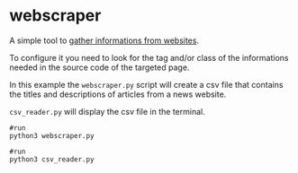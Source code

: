 # webscraper

A simple tool to [gather informations from websites](https://en.wikipedia.org/wiki/Web_scraping).

To configure it you need to look for the tag and/or class of the informations needed in the source code of the targeted page.

In this example the ```webscraper.py``` script will create a csv file that contains the titles and descriptions of articles from a news website.

```csv_reader.py``` will display the csv file in the terminal.

```shell
#run
python3 webscraper.py

#run
python3 csv_reader.py
```
